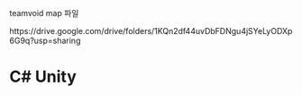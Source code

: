 <p>teamvoid map 파일</p>
<p>https://drive.google.com/drive/folders/1KQn2df44uvDbFDNgu4jSYeLyODXp6G9q?usp=sharing</p>

# C# Unity
